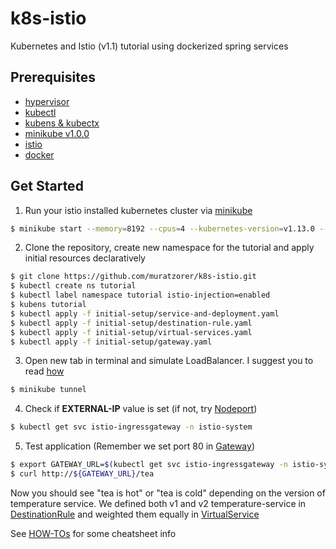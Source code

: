 # k8s-istio
Kubernetes and Istio (v1.1) tutorial using dockerized spring services

## Prerequisites
* [hypervisor](https://kubernetes.io/docs/tasks/tools/install-minikube/#install-a-hypervisor)
* [kubectl](https://kubernetes.io/docs/tasks/tools/install-minikube/#install-kubectl)
* [kubens & kubectx](https://github.com/ahmetb/kubectx#installation)
* [minikube v1.0.0](https://kubernetes.io/docs/tasks/tools/install-minikube/#install-minikube)
* [istio](https://istio.io/docs/setup/kubernetes/quick-start/#option-1-install-istio-without-mutual-tls-authentication-between-sidecars)
* [docker](https://www.docker.com/get-started)

## Get Started
1. Run your istio installed kubernetes cluster via [minikube](https://istio.io/docs/setup/kubernetes/prepare/platform-setup/minikube)
```bash
$ minikube start --memory=8192 --cpus=4 --kubernetes-version=v1.13.0 --vm-driver=virtualbox
```
2. Clone the repository, create new namespace for the tutorial and apply initial resources declaratively
```bash
$ git clone https://github.com/muratzorer/k8s-istio.git
$ kubectl create ns tutorial
$ kubectl label namespace tutorial istio-injection=enabled
$ kubens tutorial
$ kubectl apply -f initial-setup/service-and-deployment.yaml
$ kubectl apply -f initial-setup/destination-rule.yaml
$ kubectl apply -f initial-setup/virtual-services.yaml
$ kubectl apply -f initial-setup/gateway.yaml
```
3. Open new tab in terminal and simulate LoadBalancer. I suggest you to read [how](https://github.com/kubernetes/minikube/blob/master/docs/tunnel.md)
```bash
$ minikube tunnel
```
4. Check if **EXTERNAL-IP** value is set (if not, try [Nodeport](https://github.com/muratzorer/k8s-istio/blob/master/README-istio-1.0.md))
```bash
$ kubectl get svc istio-ingressgateway -n istio-system
```
5. Test application (Remember we set port 80 in [Gateway](https://github.com/muratzorer/k8s-istio/blob/master/initial-setup/gateway.yaml))
```bash
$ export GATEWAY_URL=$(kubectl get svc istio-ingressgateway -n istio-system | awk 'NR==2{print $4}')
$ curl http://${GATEWAY_URL}/tea
```
Now you should see "tea is hot" or "tea is cold" depending on the version of temperature service. We defined both v1 and v2 temperature-service in [DestinationRule](https://github.com/muratzorer/k8s-istio/blob/master/initial-setup/destination-rule.yaml) and weighted them equally in [VirtualService](https://github.com/muratzorer/k8s-istio/blob/master/initial-setup/virtual-services.yaml)

See [HOW-TOs](https://github.com/muratzorer/k8s-istio/blob/master/HOW-TOs.md) for some cheatsheet info

